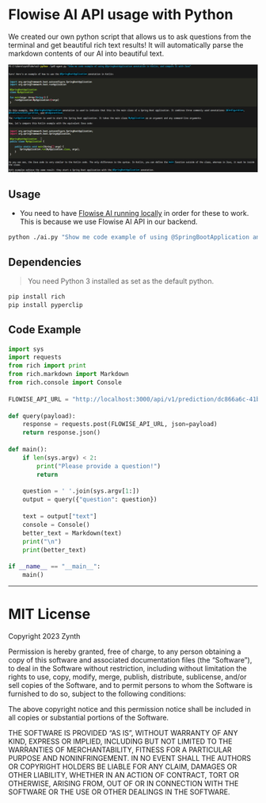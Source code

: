 # Flowise AI API usage with Python

We created our own python script that allows us to ask questions from the terminal and get beautiful rich text results! It will automatically parse the markdown contents of our AI into beautiful text. 

![](docs/screen.png)

## Usage

- You need to have [Flowise AI running locally](https://github.com/FlowiseAI/Flowise) in order for these to work. This is because we use Flowise AI API in our backend.

```bash
python ./ai.py "Show me code example of using @SpringBootApplication annotation in Kotlin, and compare it with Java"
```

## Dependencies

> You need Python 3 installed as set as the default python.

```bash
pip install rich
pip install pyperclip
```

## Code Example

```python
import sys
import requests
from rich import print
from rich.markdown import Markdown
from rich.console import Console

FLOWISE_API_URL = "http://localhost:3000/api/v1/prediction/dc866a6c-41bb-49b4-aa0f-e4c0adbecd53" # Your Flowise API URL here

def query(payload):
    response = requests.post(FLOWISE_API_URL, json=payload)
    return response.json()

def main():
    if len(sys.argv) < 2:
        print("Please provide a question!")
        return

    question = ' '.join(sys.argv[1:])
    output = query({"question": question})

    text = output["text"]
    console = Console()
    better_text = Markdown(text)
    print("\n")
    print(better_text)

if __name__ == "__main__":
    main()

```

-----

# MIT License

Copyright 2023 Zynth

Permission is hereby granted, free of charge, to any person obtaining a copy of this software and associated documentation files (the “Software”), to deal in the Software without restriction, including without limitation the rights to use, copy, modify, merge, publish, distribute, sublicense, and/or sell copies of the Software, and to permit persons to whom the Software is furnished to do so, subject to the following conditions:

The above copyright notice and this permission notice shall be included in all copies or substantial portions of the Software.

THE SOFTWARE IS PROVIDED “AS IS”, WITHOUT WARRANTY OF ANY KIND, EXPRESS OR IMPLIED, INCLUDING BUT NOT LIMITED TO THE WARRANTIES OF MERCHANTABILITY, FITNESS FOR A PARTICULAR PURPOSE AND NONINFRINGEMENT. IN NO EVENT SHALL THE AUTHORS OR COPYRIGHT HOLDERS BE LIABLE FOR ANY CLAIM, DAMAGES OR OTHER LIABILITY, WHETHER IN AN ACTION OF CONTRACT, TORT OR OTHERWISE, ARISING FROM, OUT OF OR IN CONNECTION WITH THE SOFTWARE OR THE USE OR OTHER DEALINGS IN THE SOFTWARE.